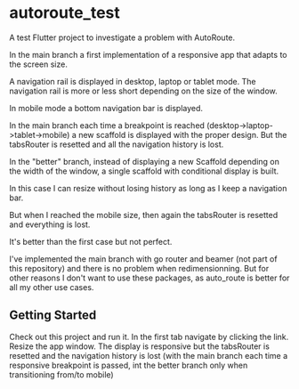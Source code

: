 # autoroute_test

A test Flutter project to investigate a problem with AutoRoute.

In the main branch a first implementation of a responsive app that adapts to the screen size.

A navigation rail is displayed in desktop, laptop or tablet mode. The navigation rail is more or less short depending on the size of the window.

In mobile mode a bottom navigation bar is displayed.

In the main branch each time a breakpoint is reached (desktop->laptop->tablet->mobile) a new scaffold is displayed with the proper design. But the tabsRouter is resetted and all the navigation history is lost.

In the "better" branch, instead of displaying a new Scaffold depending on the width of the window, a single scaffold with conditional display is built.

In this case I can resize without losing history as long as I keep a navigation bar.

But when I reached the mobile size, then again the tabsRouter is resetted and everything is lost.

It's better than the first case but not perfect.

I've implemented the main branch with go router and beamer (not part of this repository) and there is no problem when redimensionning. But for other reasons I don't want to use these packages, as auto_route is better for all my other use cases.

## Getting Started

Check out this project and run it. In the first tab navigate by clicking the link.
Resize the app window. The display is responsive but the tabsRouter is resetted and the navigation history is lost (with the main branch each time a responsive breakpoint is passed, int the better branch only when transitioning from/to mobile)
